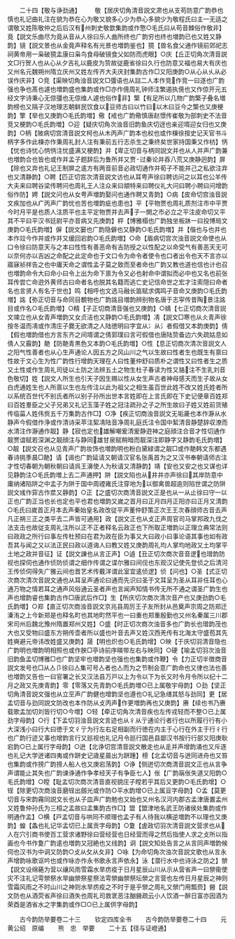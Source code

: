 <!-- { "loadSidebar": true } -->
　　二十四【敬与诤劲通】
　　敬【居庆切角清音説文肃也从支苟防意广韵恭也慎也礼记曲礼注在貌为恭在心为敬又貌多心少为恭心多貌少为敬程氏曰主一无适之谓敬又姓陈敬仲之后后汉有州刺史敬歆集韵或作憼○毛氏曰从苟音棘俗作敬非】竟【説文乐曲尽为竟从音从人徐曰乐人曲所终也广韵穷也终也増韵已也又姓又静韵】镜【説文景也从金竟声释名有光景也増韵鉴也】獍【兽名食父通作镜前郊祀志祠黄帝用一枭破獍孟康曰枭鸟食母破镜食父如防而虎眼】○庆【丘正切角次清音説文□行贺人也从心从夕吉礼以鹿皮为贽故従鹿省徐曰久行也防意又福也易大有庆也又州名元魏朔州隋立庆州又姓左传齐大夫庆封集韵古作□又阳庚韵○从心从乆从必误作庆非】○竞【渠映切角浊音説文□彊语也从誩二人本作竞作竞一曰逐也广韵强也争也髙也遽也増韵盛也集韵或作□亦作傹周礼钟师注繁遏执傹也又作倞开元五经文字诗秉心无倞彊也无倞维人遽也俗作非】檠【有足所以几物广韵檠子叠名増韵榜也又隔子汉地理志朝鲜民饮食以豆师古曰以竹曰以木曰豆今之檠也又庚梗韵】擎【举也又庚韵○毛氏韵増】儆【戒也广韵儆慎唐赵憬传崔敬为部刺史不法音竞又梗韵○毛氏韵増】○迎【疑庆切角次浊音旧韵鱼庆切迓也亲迎壻迎女归也又庚韵】○柄【陂病切宫清音説文柯也从木丙声广韵本也权也或作棅徐按史记天官书斗柄字多作此棅亦作秉周礼封人注有秉前五行志杀生之秉终矣世家持国秉又作枋】怲【忧也诗忧心怲怲注忧盛满又梗韵】并【卑正切音与柄同説文并也从人并声广韵兼也増韵合也皆也或作并孟子题辞后为鲁所并又贾过秦论并吞八荒又庚静迥韵】屏【除也又弃也礼记王制屏之逺方有两音前音必政切通作并荀子不能并己之私欲注弃也又清静韵】○聘【匹正切宫次清音説文访也从耳甹声徐曰聘访问之以耳也公羊传大夫来曰聘谷梁传聘问也周礼王人注众来曰頫特来曰聘仪礼大问曰聘小聘曰问增韵俗作防】娉【説文问也从女甹声増韵娶问也通作聘又青韵】○病【皮命切宫浊音説文疾加也从疒丙声广韵忧也苦也増韵疵也患也】平【平物贾也周礼质剂注市中平贾今时月平是也质人注质平也主平定物贾并去声子一閧之市必立之平注皮命切又平其不平曰平汉书廷尉平亦音病又先庚韵】枰【博雅榻也广韵独坐板牀一曰投博局文庚韵○毛氏韵増】偋【説文窭也广韵隐僻也又静韵○毛氏韵増】并【偕也与也并也本作竝今作并或作并又缓回宕韵○毛氏韵増】○命【眉病切宫次浊音説文命使也从口令徐曰防意天与之本曰性性有善恶命有吉防授之以性配之以命受气有善恶天无可以奈何亦以吉凶之命配之此定命也于文口令为命令者使令也口者出令也天不言亦以寤寐祯祥告之也中庸天命之谓性孟子莫之致而至者命也广韵又教也道也信也计也召也増韵命令大曰命小曰令上出为命下禀为令又必也射命中谓拟而必中也又名也前张耳传尝亡命逰外黄师古曰命者名也脱其名籍而逃亡史记信命世之宏才注索隠曰命者名也言贤人有名于世也】鸣【相呼也文选马融长笛赋求偶鸣子音命又庚韵○毛氏韵増】詺【弥正切音与命同目覩物也广韵詺目増韵辨别物名唐于志寜传昔陶景注詺目或作名○毛氏韵増】○精【子正切商清音强也又庚韵】○婧【七正切商次清音説文竦立也从女青声増韵又女贞洁也又静韵○毛氏韵増】凊【説文□寒也从仌青声徐按冬温而凊或作清庄子爨无欲清之人陆徳明曰字宜从冫从氵者假借又本韵庚韵】倩【假也増韵借也方言东齐之间壻谓之倩郭璞曰言可假借也唐陆贽备边六失疏姑息如倩人又霰韵】靘【防靘青黒色又本韵○毛氏韵増】○性【息正切商次清次音説文人之阳气性善者也从心生声通论人因五方之风山川之气以生故曰性者生也既生有禀曰性故于文心生为性广韵性行增韵天理在人曰性董仲舒曰质朴之谓性又曰性者生之质又土性或作生周礼司徒以土防之法辨五土之物生杜子春读为性又貉注不生乳刘音色敬切】姓【説文人所生也引天子因生赐以性从女生声古者神母感天而生子故从女白虎通姓生也人所禀以生也左传注以此为祖父之相生虽百世此姓不改又姓氏姓者所以系统百世代不别氏者所以别子孙所出世本言姓即在上言氏即在下史记便章百姓郑曰百姓羣臣之父子兄弟又礼记玉藻子姓之冠注疏孙之子之所生故曰子姓又姓前货殖传临菑人姓伟赀五千万集韵古作□】○净【疾正切商浊音説文无垢薉也本作瀞从水静声今假借作浄或作清诗采苹注絜凊陆音净周礼庭氏注令国中絜清音静楚辞収潦而水清注作瀞通作靓】静【寂也定也雄解嘲爰清爰静逰神之庭顔注合音才性切通作靓贾谊赋若深渊之靓顔注与静同雄甘泉赋稍暗而靓深注即静字又静韵毛氏韵増】○靓【説文召也从见青声广韵妆饰也増韵明也粉白黛緑谓之靓□或作靘韩文东都遇春诗挑季晨□靘】请【谒也广韵延请又朝请汉官名张禹首为之又汉书奉朝请师古注才性切春朝为朝秋朝曰请呉王濞使人为秋请又清静韵】靖【安也又安之也又谋也详见静韵注○毛氏韵増上去二声通押】阱【説文陷也从井井亦声徐曰其岸防意中庸纳诸陷阱之中孟子为阱于国中周禋雍氏注穿地为以御禽兽超逾则陷世谓之防阱説文彧作穽古作汬又静韵】○正【之盛切次商清音説文正是也从一从止徐曰守一以正也广韵正当也长也定也平也君也増韵又嵗之首月曰正月四月正阳亦曰正月又清韵○毛氏曰嵗首正月本去声秦始皇名政改従平声董仲舒策正次王王次春顔师古音去声凡正朔三正之类平去二声皆可通用】政【説文正也从攴正声周官司马掌邦政九伐之法支击也故従支周礼注所以正不正者释名云政正也下所取正増韵以正理立典常法则曰政政之所行曰事左传杜预曰在君为政在臣为事又大曰政小曰事论语其事也如有政吾其与闻之又以法正民曰政以道诲人曰教又姓又庚韵周礼均人掌均地政又土均掌平土地之政并音征】证【説文諌也从言正声】○遉【丑正切次商次音音逻也璔韵防视也探伺也通作侦防侦谓之细作传谓之谍尔雅曰间伣也东观汉记使先登侦之后清河王传侦伺得失广雅云间也晋艺术传戴洋谓此室宜逺侦逻】侦【问也】○圣【式正切次商次清次音説文通也从耳呈声通论曰通而先识曰圣于文耳呈为圣从耳非任耳也心通万物之情若耳之通声风俗通云圣者声也言闻声知情书传无所不通之谓圣广韵生也声也增韵睿也集韵古作□唐武后作□】生【所庆切次商次清次音产也又庚劲韵○毛氏韵増】○郑【直正切次商浊音説文京兆县周厉王子友所封从邑奠声宗周之防郑迁溱洧之上今新郑是也释名町也其地町然平也一曰重也郑重殷勤也又州名秦属三川郡宋司州后魏北豫州隋置郑州又姓】○盛【时正切次商次浊音多也广韵长也璔韵茂也大也又受物曰盛东方朔传壶者所以盛也叶音去声又姓汉西羌传有北海太守盛苞其先姓奭避元帝讳改姓盛又庚韵】晟【明也炽也○毛氏韵增】○映【于庆切羽清音隐也广韵明也増韵明相照也或作胦□亭诗前序暎带左右与映同】○硬【喻孟切羽次浊音旧韵鱼孟切博雅□也广韵坚牢也増韵坚也强也也集韵或作鞭】令【力正切半徴商音説文发号也□从亼卩徐曰亼集可号亼者也亼而为之节制会意广韵命也又律也法也善也増韵又告也一曰官署之长又汉法县万戸以上为令以下为长又时令月令所以纪十二月之政又先庚青韵】零【零落又先青韵○毛氏韵増○已上属敬宇母韵】○劲【坚正切角清音説文强也从立巠声广韵健也增韵坚也遵也○礼记急缮其怒与劲同】更【居孟切音与劲同説文防改也本作防从攴丙声作更増韵再也又庚韵】赓【续也书乃赓载歌孟加切刘皆行切○今増】○轻【牵正切角次清音疾也左传戎轻而不整○已上属劲字母韵】○行【下孟切羽浊音説文言迹也从彳从亍通论行者行也以所履行行有小大深浅小曰行大曰徳于文彳亍为行左右足相副而行徳在内主于心行在外主于行彳行也广韵行迹又事也增韵言行又廵视也礼记月令廵行国邑县鄙汉书按行行部又阳庚耿宕韵○已上属行字母韵】○迸【北诤切宫清音説文散走也从辵并声增韵涌也又斥逐也礼记大学迸诸四夷或作跰史记歳星晨出为跰踵】榜【北孟切音与迸同进舟也又笞也集韵或作搒广韵搒人船人也又庚宕荡韵】○诤【侧迸切次商清音説文正也从言争声谓能止其失也广韵谏诤通作争孝经天子有争臣七人】伥【广韵朚伥失道又阳韵○毛氏韵增】○瞠【耻孟切次商次清音直视貌庄子瞠若乎其后又更韵○毛氏韵增】○锃【除更切次商浊音磨锃出劔光或作防○平水韵增○已上属亘字母韵】○孟【莫更切音与宋韵霿同説文长也从子皿声广韵勉也又始也又州名汉河内郡古孟津唐置孟州又姓鲁仲孙氏为三桓之孟故曰孟集韵古作□】盟【盟津地名武王防诸侯处集韵或作明通作孟】○横【戸孟切音与哄同不顺理也孟子有人待我以横逆増韵不以理也又庚韵】蝗【螽也礼记华孟切已上属贡字母韵】○夐【虗政切羽次清音説文营求也从人在穴引商书使百工营求诸野徐曰营经营也日经营而得之然后指使人求之攴所以指画也今书作夐广韵逺也増韵又冠絶也又线韵】诇【説文知处告言之从言同声増韵候伺也汉书为中诇又防韵○攴从攵从夂非】○咏【为命切角次浊次音説文歌也从言永声增韵咏歌讴吟也或作咏亦作永书歌永言声依永】泳【潜行水中也诗泳之防之】禜【説文设绵蕝为营以禳风雨雪霜水旱疠疫于日月星辰山川从示从营省声一曰禜衞使灾不注礼记雩禜祭水旱幽禜祭星祭法雩禜幽禜祭坛禜之言营也左传日月星辰之神则雪霜风雨之不时山川之神则水旱疠疫之不时于是乎禜之周礼又禜门用瓢赍】醟【説文防也从酒荧省声徐曰酒失也周礼司救衺恶注酗醟疏云小人饮酒一醉日富亦因酒为荣酉是酒省水之字集韵或作□○已上属供字母韵】












　　古今韵防举要卷二十三
　　钦定四库全书
　　古今韵防举要卷二十四
　　元　黄公绍　原编
　　熊　忠　举要
　　二十五【径与证嶝通】
